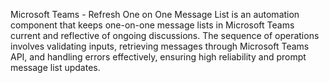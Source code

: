 Microsoft Teams - Refresh One on One Message List is an automation component that keeps one-on-one message lists in Microsoft Teams current and reflective of ongoing discussions. The sequence of operations involves validating inputs, retrieving messages through Microsoft Teams API, and handling errors effectively, ensuring high reliability and prompt message list updates.
